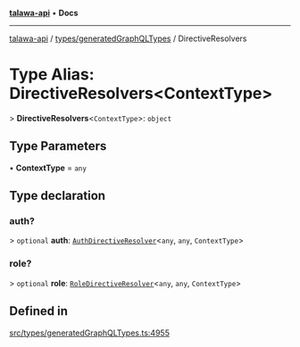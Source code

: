[**talawa-api**](../../../README.md) • **Docs**

***

[talawa-api](../../../modules.md) / [types/generatedGraphQLTypes](../README.md) / DirectiveResolvers

# Type Alias: DirectiveResolvers\<ContextType\>

\> **DirectiveResolvers**\<`ContextType`\>: `object`

## Type Parameters

• **ContextType** = `any`

## Type declaration

### auth?

\> `optional` **auth**: [`AuthDirectiveResolver`](AuthDirectiveResolver.md)\<`any`, `any`, `ContextType`\>

### role?

\> `optional` **role**: [`RoleDirectiveResolver`](RoleDirectiveResolver.md)\<`any`, `any`, `ContextType`\>

## Defined in

[src/types/generatedGraphQLTypes.ts:4955](https://github.com/PalisadoesFoundation/talawa-api/blob/a87b45a1c490c996c3a8a52e117ecbaa4742ef49/src/types/generatedGraphQLTypes.ts#L4955)
